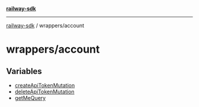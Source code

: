 [**railway-sdk**](../../README.md)

***

[railway-sdk](../../README.md) / wrappers/account

# wrappers/account

## Variables

- [createApiTokenMutation](variables/createApiTokenMutation.md)
- [deleteApiTokenMutation](variables/deleteApiTokenMutation.md)
- [getMeQuery](variables/getMeQuery.md)
